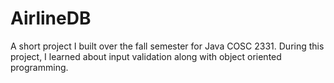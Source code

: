 # AirlineDB
A short project I built over the fall semester for Java COSC 2331. 
During this project, I learned about input validation along with object oriented programming.

